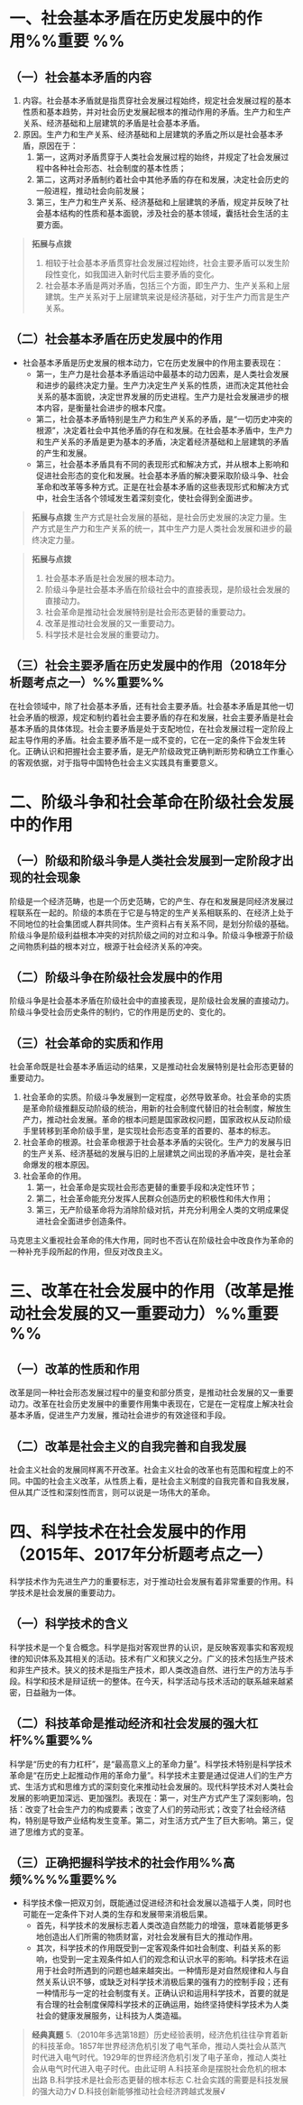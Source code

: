 # 一、社会基本矛盾在历史发展中的作用%%重要 %%
## （一）社会基本矛盾的内容
1. 内容。社会基本矛盾就是指贯穿社会发展过程始终，规定社会发展过程的基本性质和基本趋势，并对社会历史发展起根本的推动作用的矛盾。生产力和生产关系、经济基础和上层建筑的矛盾是社会基本矛盾。
2. 原因。生产力和生产关系、经济基础和上层建筑的矛盾之所以是社会基本矛盾，原因在于：
	1. 第一，这两对矛盾贯穿于人类社会发展过程的始终，并规定了社会发展过程中各种社会形态、社会制度的基本性质；
	2. 第二，这两对矛盾制约着社会中其他矛盾的存在和发展，决定社会历史的一般进程，推动社会向前发展；
	3. 第三，生产力和生产关系、经济基础和上层建筑的矛盾，规定并反映了社会基本结构的性质和基本面貌，涉及社会的基本领域，囊括社会生活的主要方面。

>**拓展与点拨** 
>1. 相较于社会基本矛盾贯穿社会发展过程始终，社会主要矛盾可以发生阶段性变化，如我国进入新时代后主要矛盾的变化。
>2. 社会基本矛盾是两对矛盾，包括三个方面，即生产力、生产关系和上层建筑。生产关系对于上层建筑来说是经济基础，对于生产力而言是生产关系。
## （二）社会基本矛盾在历史发展中的作用
- 社会基本矛盾是历史发展的根本动力，它在历史发展中的作用主要表现在：
	- 第一，生产力是社会基本矛盾运动中最基本的动力因素，是人类社会发展和进步的最终决定力量。生产力决定生产关系的性质，进而决定其他社会关系的基本面貌，决定世界发展的历史进程。生产力是社会发展进步的根本内容，是衡量社会进步的根本尺度。
	- 第二，社会基本矛盾特别是生产力和生产关系的矛盾，是“一切历史冲突的根源”，决定着社会中其他矛盾的存在和发展。在社会基本矛盾中，生产力和生产关系的矛盾是更为基本的矛盾，决定着经济基础和上层建筑的矛盾的产生和发展。
	- 第三，社会基本矛盾具有不同的表现形式和解决方式，并从根本上影响和促进社会形态的变化和发展。社会基本矛盾的解决要采取阶级斗争、社会革命和改革等多种方式。正是在社会基本矛盾的这些表现形式和解决方式中，社会生活各个领域发生着深刻变化，使社会得到全面进步。

>**拓展与点拨**
生产方式是社会发展的基础，是社会历史发展的决定力量。生产方式是生产力和生产关系的统一，其中生产力是人类社会发展和进步的最终决定力量。

>**拓展与点拨** 
>1. 社会基本矛盾是社会发展的根本动力。
>2. 阶级斗争是社会基本矛盾在阶级社会中的直接表现，是阶级社会发展的直接动力。
>3. 社会革命是推动社会发展特别是社会形态更替的重要动力。
>4. 改革是推动社会发展的又一重要动力。
>5. 科学技术是社会发展的重要动力。

## （三）社会主要矛盾在历史发展中的作用（2018年分析题考点之一）%%重要%%
在社会领域中，除了社会基本矛盾，还有社会主要矛盾。社会基本矛盾是其他一切社会矛盾的根源，规定和制约着社会主要矛盾的存在和发展，社会主要矛盾是社会基本矛盾的具体体现。社会主要矛盾是处于支配地位，在社会发展过程一定阶段上起主导作用的矛盾。社会主要矛盾不是一成不变的，它在一定的条件下会发生转化。正确认识和把握社会主要矛盾，是无产阶级政党正确判断形势和确立工作重心的客观依据，对于指导中国特色社会主义实践具有重要意义。
# 二、阶级斗争和社会革命在阶级社会发展中的作用
## （一）阶级和阶级斗争是人类社会发展到一定阶段才出现的社会现象
阶级是一个经济范畴，也是一个历史范畴，它的产生、存在和发展是同经济发展过程联系在一起的。阶级的本质在于它是与特定的生产关系相联系的、在经济上处于不同地位的社会集团或人群共同体。生产资料占有关系不同，是划分阶级的基础。阶级斗争是阶级利益根本冲突的对抗阶级之间的对立和斗争。阶级斗争根源于阶级之间物质利益的根本对立，根源于社会经济关系的冲突。
## （二）阶级斗争在阶级社会发展中的作用
阶级斗争是社会基本矛盾在阶级社会中的直接表现，是阶级社会发展的直接动力。阶级斗争受社会历史条件的制约，它的作用是历史的、变化的。
## （三）社会革命的实质和作用
社会革命既是社会基本矛盾运动的结果，又是推动社会发展特别是社会形态更替的重要动力。

1. 社会革命的实质。阶级斗争发展到一定程度，必然导致革命。社会革命的实质是革命阶级推翻反动阶级的统治，用新的社会制度代替旧的社会制度，解放生产力，推动社会发展。革命的根本问题是国家政权问题，国家政权从反动阶级手里转移到革命阶级手里，是实现社会形态变革的首要的、基本的标志。
2. 社会革命的根源。社会革命根源于社会基本矛盾的尖锐化。生产力的发展与旧的生产关系、经济基础的发展与旧的上层建筑之间出现的矛盾冲突，是社会革命爆发的根本原因。
3. 社会革命的作用。
	1. 第一，社会革命是实现社会形态更替的重要手段和决定性环节；
	2. 第二，社会革命能充分发挥人民群众创造历史的积极性和伟大作用；
	3. 第三，无产阶级革命将为消除阶级对抗，并充分利用全人类的文明成果促进社会全面进步创造条件。

马克思主义重视社会革命的伟大作用，同时也不否认在阶级社会中改良作为革命的一种补充手段所起的作用，但反对改良主义。
# 三、改革在社会发展中的作用（改革是推动社会发展的又一重要动力）%%重要 %%
## （一）改革的性质和作用
改革是同一种社会形态发展过程中的量变和部分质变，是推动社会发展的又一重要动力。改革在社会历史发展中的重要作用集中表现在，它是在一定程度上解决社会基本矛盾，促进生产力发展，推动社会进步的有效途径和手段。
## （二）改革是社会主义的自我完善和自我发展
社会主义社会的发展同样离不开改革。社会主义社会的改革也有范围和程度上的不同。中国的社会主义改革，从性质上看，是社会主义制度的自我完善和自我发展，但从其广泛性和深刻性而言，则可以说是一场伟大的革命。
# 四、科学技术在社会发展中的作用（2015年、2017年分析题考点之一）
科学技术作为先进生产力的重要标志，对于推动社会发展有着非常重要的作用。科学技术是社会发展的重要动力。
## （一）科学技术的含义
科学技术是一个复合概念。科学是指对客观世界的认识，是反映客观事实和客观规律的知识体系及其相关的活动。技术有广义和狭义之分。广义的技术包括生产技术和非生产技术。狭义的技术是指生产技术，即人类改造自然、进行生产的方法与手段。科学和技术是辩证统一的整体。在今天，科学活动与技术活动的联系越来越紧密，日益融为一体。
## （二）科技革命是推动经济和社会发展的强大杠杆%%重要%%
科学是“历史的有力杠杆”，是“最高意义上的革命力量”。科学技术特别是科学技术革命是“在历史上起推动作用的革命力量”。科学技术主要是通过促进人们的生产方式、生活方式和思维方式的深刻变化来推动社会发展的。现代科学技术对人类社会发展的影响更加深远、更加强烈。表现在：第一，对生产方式产生了深刻影响，包括：改变了社会生产力的构成要素；改变了人们的劳动形式；改变了社会经济结构，特别是导致产业结构发生变革。第二，对生活方式产生了巨大影响。第三，促进了思维方式的变革。
## （三）正确把握科学技术的社会作用%%高频%%%%重要%%
- 科学技术像一把双刃剑，既能通过促进经济和社会发展以造福于人类，同时也可能在一定条件下对人类的生存和发展带来消极后果。
	- 首先，科学技术的发展标志着人类改造自然能力的增强，意味着能够更多地创造出人们所需的物质财富，对社会发展有巨大的推动作用。
	- 其次，科学技术的作用既受到一定客观条件如社会制度、利益关系的影响，也受到一定主观条件如人们的观念和认识水平的影响。科学技术在运用于社会时所遇到的问题也越来越突出。一种情形是对自然规律和人与自然关系认识不够，或缺乏对科学技术消极后果的强有力的控制手段；还有一种情形与一定的社会制度有关。正确认识和运用科学技术，首要的就是有合理的社会制度保障科学技术的正确运用，始终坚持使科学技术为人类社会的健康发展服务，让科技为人类造福。

>**经典真题**
5.（2010年多选第18题）历史经验表明，经济危机往往孕育着新的科技革命。1857年世界经济危机引发了电气革命，推动人类社会从蒸汽时代进入电气时代。1929年的世界经济危机引发了电子革命，推动人类社会从电气时代进入电子时代。由此证明
A.科技革命是摆脱社会危机的根本出路
B.科学技术是社会形态更替的根本标志
C.社会实践的需要是科技发展的强大动力√
D.科技创新能够推动社会经济跨越式发展√